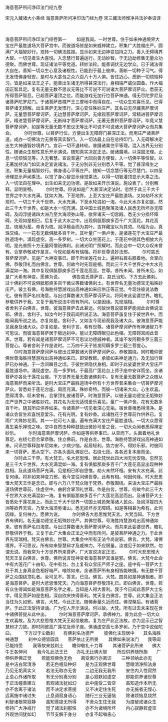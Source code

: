 <!-- { "loadSidebar": true } -->
海意菩萨所问净印法门经九卷


宋元入藏诸大小乘经
海意菩萨所问净印法门经九卷
宋三藏法师惟净共法护奉诏译


　　

海意菩萨所问净印法门经卷第一
　　如是我闻。一时世尊。住于如来神通境界大宝庄严最胜道场大菩萨宫中。而彼道场皆是如来威神建立。积集广大胜福庄严。圆满广大福智妙行。现转一切佛法胜报。显示如来无边神变加持之力。善入无碍境界大智。一切见者生大喜悦。入念慧行普遍运行。无动妙智。于无边劫修集无量众功德聚。而佛世尊。现证诸法平等觉道。转妙法轮。能善调伏无边学众。已于诸法得大自在。善知一切众生心意及诸根性。已能到于最上彼岸。善断一切种子习气。得无发悟佛身轻安。是时与大苾刍之众六百八十万人俱。皆住近心。悉断一切烦恼种习。皆是如来法王之子。能善出生诸无所得甚深法行。身相端严威仪圆备。作大福田正智具足。复有无量无数不思议无等比不可说不可说诸大菩萨摩诃萨众。悉获无所得菩萨智忍。已超菩萨灌顶之位。而能游戏无加行位菩萨神通。得无尽陀罗尼及诸菩萨陀罗尼门。于诸菩萨首楞严王三摩地中而得自在。一切众生欢喜乐见。已得菩萨诸无碍解。出生菩萨无发悟行。深心安住殊妙庄严。其名曰无尽藏菩萨摩诃萨。无量慧菩萨摩诃萨。无边慧菩萨摩诃萨。无缘观菩萨摩诃萨。常精进菩萨摩诃萨。精进慧菩萨摩诃萨。无断辩才菩萨摩诃萨。无著无畏积菩萨摩诃萨。毕竟义慧菩萨摩诃萨。如是等无量无数不思议无等比不可说不可说诸大菩萨摩诃萨众而共集会。
　　尔时世尊。以菩萨行位。方便出生无障碍门甚深正法。而用庄严诸菩萨道。成办一切佛法力无畏等真实智行。入一切法最上自在总持印门。入无碍解决定出生大神通智妙境界门。宣示一切不退转轮。普摄诸乘住平等理。混入法界无分别性。随诸众生根性意乐开示演说。随知真实决定正法。破诸魔境。以深固法理。止息一切烦恼见等。入无著慧。宣说普遍广大回向善方便智。入一切佛平等性智。以无著加持法门如实决定宣说诸法。于无分别非无分别悉入平等。觉了甚深缘生之法。积集无量福智妙行。佛身语心平等庄严。随知一切念慧行等无尽慧门。以四圣谛理显示声闻乘法。以觉了身心智显示缘觉乘法。以得一切智灌顶显示大乘之法。入一切法自在理中。出生如来无边功德。是故如来开示演说。施设表了。分别解释。显明宣畅。
　　尔时世尊。将说如是广大甚深决定法时。忽然于此三千大千世界之中大水充满。犹如大海。下至地界。上至大宝庄严最胜道场。又如劫坏水灾现时。一切三千大千世界。大水充满。下至水轮混如一海。今此大水亦复如是。然此三千大千世界。如是大水一切充满。其中国土城邑聚落及诸人民悉无所坏亦无障碍。及阎浮提诸四大洲乃至大海须弥山等。欲界诸天一切宫殿。悉无少分损坏障碍。先现如是相已。后复于此大水之中。出现俱胝那庾多百千广大莲花。其花高显。琉璃为茎。帝青为枝。阎浮檀金而为其叶。吉祥藏宝以为其须。马瑙为台。真珠交络。一一花有无数俱胝多百千叶。其叶量广一俱卢舍。是诸莲花于大宝庄严最胜道场中。涌现虚空。高一多罗树。一切大众坐莲花上。于莲花中随其色相放大光明。是光普照十方无量阿僧祇佛刹。此诸光明广照耀时。而此会中一切大众叹未曾有。合掌恭敬咸作是言。今现如是希有瑞相。将非世尊说妙法邪。
　　尔时慈氏菩萨摩诃萨。见是广大神变事已。即于所坐莲花台上。遍袒右肩右膝着地。合掌向佛。恭敬顶礼而白佛言。世尊。何故今时先现是相。而此三千大千世界之中大水充满混如一海。其中复现俱胝那庾多百千莲花高显。世尊。昔所未闻。昔所未见。如是广大希有神变。愿佛为说。
　　佛告慈氏菩萨言。慈氏当知。下方去此佛刹。过十佛刹不可说俱胝那庾多百千微尘等数诸佛刹土。有世界名无量功德宝无垢殊妙庄严。彼土有佛。号海胜持慧游戏出高神通如来应供正等正觉。今现住彼说法教化。彼有菩萨名曰海意。与出过算数诸大菩萨摩诃萨众。将同来此娑婆世界。瞻礼恭敬供养于我。又复于我所说法中而有所问。以是因缘。先现瑞相。
　　尔时尊者舍利子白佛言。世尊。彼海意菩萨去此甚远。何故世尊说彼菩萨能闻此会佛说法邪。佛言。舍利子。如汝今时于我前闻所说正法。海意菩萨虽复住于彼世界中。而能闻我所说之法。亦复如是。舍利子。又如汝今现前观我及诸大众。彼海意菩萨能见我身及诸大众。亦复如是。舍利子言。希有世尊。诸菩萨摩诃萨所有神通智力不可思议。而彼海意菩萨居于极远刹中。能以无障碍眼见此色相。无障碍耳闻此音声。世尊。若有闻是诸菩萨摩诃萨不可思议功德威神者。其谁不发阿耨多罗三藐三菩提心。尊者舍利子作是说时。二万四千天子皆发阿耨多罗三藐三菩提心。
　　尔时海意菩萨摩诃萨与彼出过算数诸大菩萨摩诃萨众。恭敬围绕。同时瞻仰彼佛世尊海胜持慧游戏出高神通如来已。即受教敕。承彼如来神足通力。及无加行菩萨已办神通。于一念间瞬目之顷。于彼世界隐伏身相。即时于此娑婆世界大宝庄严最胜道场中。涌现虚空。高一多罗树。于最高广莲花台上师子座中安详而坐。余诸菩萨亦各处于莲花台座。下方世界无量无数诸佛刹中。复有无量无数菩萨之众随从海意菩萨而来听法。是时大宝庄严最胜道场中所有十方世界普来集会一切菩萨摩诃萨众。皆悉处于莲花台座。周匝充满。殊妙奇特。而彼一切诸来大众。心生欢喜。悉得清净。叹未曾有。合掌顶礼彼诸菩萨。时海意菩萨。以彼无量功德宝无垢殊妙庄严世界之中诸胜妙花。其花名为无忧适悦爱乐喜见。量广一俱卢舍。花有无数多百千叶。随其所应供养如来。令诸菩萨一切见者深心无垢。宿世善根悉得清净。是诸众会皆生欢喜悦意爱乐。花有光明。复有妙香。此诸胜花于世尊前作供养已。复雨广大殊妙花雨。其一一花可七人量。遍布充满大宝庄严最胜道场。一切大众悉得离生喜乐禅悦之味。空中自然击种种鼓鼓出微妙可爱之音。一切大众闻者悉得禅定妙乐。
　　尔时海意菩萨摩诃萨。作如是等供养事已。从空而下。头面着地礼世尊足。右绕七匝合掌恭敬。住立佛前。作是白言。世尊。海胜持慧游戏出高神通如来。问讯世尊释迦牟尼如来。少病少恼。起居轻利。势力安不。得妙乐邪。时彼同来一切菩萨。悉从空下。亦各头面礼佛足已。右绕七匝。各各还复本座而坐。
　　尔时此三千界。有大梵王。名大悲思惟。居此梵世此四大洲无忧安隐。忽然见是三千大千世界。大水充满混如一海。复有俱胝那庾多百千广大莲花高显出现种种胜相。及此道场菩萨充满。见是相已即自思惟。劫火未然坏相。安有大水充满。此复何缘。将非如来神变力邪。我今宜往问佛世尊。此希有相。何因何缘。时大悲思惟大梵天王作是念已。即与六万八千梵众隐于梵界。恭敬围绕。来诣大宝庄严最胜道场佛世尊前。住虚空中。曲躬合掌顶礼世尊。作是白言。世尊。何故今此三千大千世界大水充满混如一海。复有俱胝那庾多百千广大莲花高显而出。及诸菩萨大士皆悉处于莲花座上。而此三千大千世界一切国土城邑聚落诸人民众。及阎浮提四大洲等欲界天宫。乃至大海须弥诸山。悉无损坏亦无障碍。如是等相甚为希有。此何因缘。复何神力。愿佛为说。
　　尔时佛告大悲思惟梵天言。大梵当知。下方世界有佛刹。名无量功德宝无垢殊妙庄严。其佛世尊。号海胜持慧游戏出高神通如来。彼有菩萨名曰海意。与出过算数诸大菩萨摩诃萨众。而共来此娑婆世界。瞻礼恭敬供养于我。又复于此广大集会正法之中而有所问。是彼菩萨神通之力。于此世界先现瑞相。梵天白佛言。世尊。大集会中所有正法今尚说邪。佛言。大梵。诸佛境界。不可思议。所有如来智慧辩才及威神力。不应限量。汝或见于如来默然。勿谓无说。而我常为十方世界所来菩萨。广大宣说决定正法。
　　尔时大悲思惟大梵天王复白佛言。世尊。佛所说言现神变者海意菩萨其谁是邪。佛言。大梵今此会中有大莲花广十由旬。花中有台。台上复有众宝庄严师子之座。座中有一菩萨大士处于其上身真金色相好端严。唯除如来。余诸菩萨所有身相皆能映摄。有无数千菩萨之众围绕顶礼者。汝可见不。答言。已见。佛言。大梵。圆具如是神通相者。即是海意菩萨。是时大悲思惟梵天。乃向海意菩萨恭敬顶礼已。即白佛言。世尊。若有众生得闻如是海意菩萨名字之者。当知是人得大善利。我于今日闻此菩萨大士名字。得见菩萨如是色相。深自欣庆快得善利。梵天复白佛言。世尊。此大集会正法当住为久如邪。佛言。大梵。今此正法。随佛寿量久近而住。佛涅槃后。有诸菩萨。于此正法受持读诵。广为佗人开示演说。何以故。大梵。所有过去未来现在世中诸佛菩提从此中出。
　　尔时海意菩萨摩诃萨。承佛神力。普为此会一切大众生欢喜故。及为大悲思惟大梵天王起信敬故。复为庄严此正法故。亦为显示己之智慧辩才力故。即时同彼高广莲花及师子座。俱涌虚空高七多罗树。乃于空中说伽陀曰。
　　下方过于尘数刹　　有佛刹名功德严
　　彼佛化主现居中　　其名海胜神通慧
　　刹中众德皆圆具　　菩萨依止无所畏
　　其佛如来说法门　　我等闻已能持受
　　我等故来兹刹土　　瞻仰敬礼十力尊
　　其诸菩萨此所来　　佛大牛王各伸问
　　我今礼此法王已　　亦礼无比佛大智
　　所应供养随所施　　广伸供养佛正觉
　　若能观佛色无色　　离受离行亦离识
　　三种领纳此亦无　　是中洁白常清净
　　若无色相及种好　　是为正观佛世尊
　　慧眼清净照法身　　乃见无垢真实义
　　若法无取亦无舍　　二边无我无我所
　　安住内入性寂然　　止息心外诸所取
　　有无分别离分别　　是心寂默如虚空
　　即能供养诸世尊　　于正法幢善建立
　　若观诸法犹如幻　　此中施受二皆空
　　虽知造作本所无　　亦不舍离于诸法
　　而不决定求菩提　　又不决定住生死
　　亦无施者无悭心　　远离施中诸过失
　　止息调寂身语心　　随行三业无逼恼
　　除诸烦恼息烧然　　利智诸根常寂静
　　虽知菩提无所得　　不舍众生住无我
　　为度破戒诸众生　　修持广大净戒行
　　觉了诸法刹那性　　亦不为诸境所坏
　　内心寂静若虚空　　外观世间犹如幻
　　节节支解于身分　　亦复不起嗔恚心

